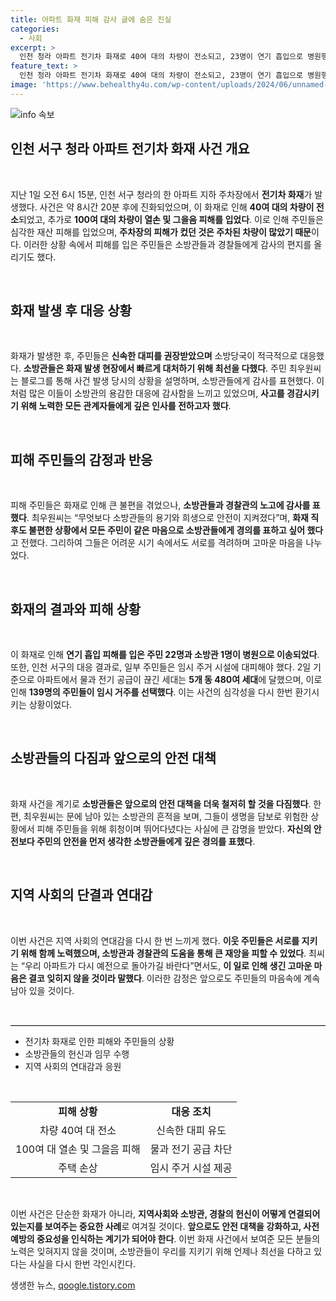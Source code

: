 ```yaml
---
title: 아파트 화재 피해 감사 글에 숨은 진실
categories:
  - 사회
excerpt: >
  인천 청라 아파트 전기차 화재로 40여 대의 차량이 전소되고, 23명이 연기 흡입으로 병원행에 이르렀다. 그러나 주민 최씨는 소방관과 경찰의 헌신에 감사하며, 이웃과 함께 이겨내자는 메시지를 전했다.
feature_text: >
  인천 청라 아파트 전기차 화재로 40여 대의 차량이 전소되고, 23명이 연기 흡입으로 병원행에 이르렀다. 그러나 주민 최씨는 소방관과 경찰의 헌신에 감사하며, 이웃과 함께 이겨내자는 메시지를 전했다.
image: 'https://www.behealthy4u.com/wp-content/uploads/2024/06/unnamed-file.png'
---
```


<p><img src="https://www.behealthy4u.com/wp-content/uploads/2024/06/unnamed-file.png" alt="info 속보" /></p>

<h2 data-ke-size="size26">인천 서구 청라 아파트 전기차 화재 사건 개요</h2>

<p data-ke-size="size16">&nbsp;</p>

<p>지난 1일 오전 6시 15분, 인천 서구 청라의 한 아파트 지하 주차장에서 <strong>전기차 화재</strong>가 발생했다. 사건은 약 8시간 20분 후에 진화되었으며, 이 화재로 인해 <strong>40여 대의 차량이 전소</strong>되었고, 추가로 <strong>100여 대의 차량이 열손 및 그을음 피해를 입었다</strong>. 이로 인해 주민들은 심각한 재산 피해를 입었으며, <strong>주차장의 피해가 컸던 것은 주차된 차량이 많았기 때문</strong>이다. 이러한 상황 속에서 피해를 입은 주민들은 소방관들과 경찰들에게 감사의 편지를 올리기도 했다.</p>

<p data-ke-size="size16">&nbsp;</p>

<h2 data-ke-size="size26">화재 발생 후 대응 상황</h2>

<p data-ke-size="size16">&nbsp;</p>

<p>화재가 발생한 후, 주민들은 <strong>신속한 대피를 권장받았으며</strong> 소방당국이 적극적으로 대응했다. <strong>소방관들은 화재 발생 현장에서 빠르게 대처하기 위해 최선을 다했다</strong>. 주민 최우원씨는 블로그를 통해 사건 발생 당시의 상황을 설명하며, 소방관들에게 감사를 표현했다. 이처럼 많은 이들이 소방관의 용감한 대응에 감사함을 느끼고 있었으며, <strong>사고를 경감시키기 위해 노력한 모든 관계자들에게 깊은 인사를 전하고자 했다</strong>.</p>

<p data-ke-size="size16">&nbsp;</p>

<h2 data-ke-size="size26">피해 주민들의 감정과 반응</h2>

<p data-ke-size="size16">&nbsp;</p>

<p>피해 주민들은 화재로 인해 큰 불편을 겪었으나, <strong>소방관들과 경찰관의 노고에 감사를 표했다</strong>. 최우원씨는 “무엇보다 소방관들의 용기와 희생으로 안전이 지켜졌다”며, <strong>화재 직후도 불편한 상황에서 모든 주민이 같은 마음으로 소방관들에게 경의를 표하고 싶어 했다</strong>고 전했다. 그리하여 그들은 어려운 시기 속에서도 서로를 격려하며 고마운 마음을 나누었다.</p>

<p data-ke-size="size16">&nbsp;</p>

<h2 data-ke-size="size26">화재의 결과와 피해 상황</h2>

<p data-ke-size="size16">&nbsp;</p>

<p>이 화재로 인해 <strong>연기 흡입 피해를 입은 주민 22명과 소방관 1명이 병원으로 이송되었다</strong>. 또한, 인천 서구의 대응 결과로, 일부 주민들은 임시 주거 시설에 대피해야 했다. 2일 기준으로 아파트에서 물과 전기 공급이 끊긴 세대는 <strong>5개 동 480여 세대</strong>에 달했으며, 이로 인해 <strong>139명의 주민들이 임시 거주를 선택했다</strong>. 이는 사건의 심각성을 다시 한번 환기시키는 상황이었다.</p>

<p data-ke-size="size16">&nbsp;</p>

<h2 data-ke-size="size26">소방관들의 다짐과 앞으로의 안전 대책</h2>

<p data-ke-size="size16">&nbsp;</p>

<p>화재 사건을 계기로 <strong>소방관들은 앞으로의 안전 대책을 더욱 철저히 할 것을 다짐했다</strong>. 한편, 최우원씨는 문에 남아 있는 소방관의 흔적을 보며, 그들이 생명을 담보로 위험한 상황에서 피해 주민들을 위해 휘청이며 뛰어다녔다는 사실에 큰 감명을 받았다. <strong>자신의 안전보다 주민의 안전을 먼저 생각한 소방관들에게 깊은 경의를 표했다</strong>.</p>

<p data-ke-size="size16">&nbsp;</p>

<h2 data-ke-size="size26">지역 사회의 단결과 연대감</h2>

<p data-ke-size="size16">&nbsp;</p>

<p>이번 사건은 지역 사회의 연대감을 다시 한 번 느끼게 했다. <strong>이웃 주민들은 서로를 지키기 위해 함께 노력했으며, 소방관과 경찰관의 도움을 통해 큰 재앙을 피할 수 있었다</strong>. 최씨는 “우리 아파트가 다시 예전으로 돌아가길 바란다”면서도, <strong>이 일로 인해 생긴 고마운 마음은 결코 잊히지 않을 것이라 말했다</strong>. 이러한 감정은 앞으로도 주민들의 마음속에 계속 남아 있을 것이다.</p>

<p data-ke-size="size16">&nbsp;</p>

<hr style="border: 0; border-top: 1px solid #ccc;"/>

<ul>
    <li>전기차 화재로 인한 피해와 주민들의 상황</li>
    <li>소방관들의 헌신과 임무 수행</li>
    <li>지역 사회의 연대감과 응원</li>
</ul>

<p data-ke-size="size16">&nbsp;</p>

<table style="width: 100%; border-collapse: collapse;">
    <tr>
        <td style="text-align: center; height: 17px;"><b>피해 상황</b></td>
        <td style="text-align: center; height: 17px;"><b>대응 조치</b></td>
    </tr>
    <tr>
        <td style="text-align: center; height: 17px;">차량 40여 대 전소</td>
        <td style="text-align: center; height: 17px;">신속한 대피 유도</td>
    </tr>
    <tr>
        <td style="text-align: center; height: 17px;">100여 대 열손 및 그을음 피해</td>
        <td style="text-align: center; height: 17px;">물과 전기 공급 차단</td>
    </tr>
    <tr>
        <td style="text-align: center; height: 17px;">주택 손상</td>
        <td style="text-align: center; height: 17px;">임시 주거 시설 제공</td>
    </tr>
</table>

<p data-ke-size="size16">&nbsp;</p>

<p>이번 사건은 단순한 화재가 아니라, <strong>지역사회와 소방관, 경찰의 헌신이 어떻게 연결되어 있는지를 보여주는 중요한 사례</strong>로 여겨질 것이다. <strong>앞으로도 안전 대책을 강화하고, 사전 예방의 중요성을 인식하는 계기가 되어야 한다</strong>. 이번 화재 사건에서 보여준 모든 분들의 노력은 잊혀지지 않을 것이며, 소방관들이 우리를 지키기 위해 언제나 최선을 다하고 있다는 사실을 다시 한번 각인시킨다.</p>
생생한 뉴스, <a href="https://qoogle.tistory.com" rel="dofollow">qoogle.tistory.com</a>


